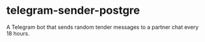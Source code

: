 # telegram-sender-postgre
A Telegram bot that sends random tender messages to a partner chat every 18 hours.
